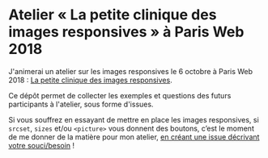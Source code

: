 # Atelier « La petite clinique des images responsives » à Paris Web 2018

J'animerai un atelier sur les images responsives le 6 octobre à Paris Web 2018 : [La petite clinique des images responsives](https://www.paris-web.fr/2018/ateliers/la-petite-clinique-des-images-responsives.php).

Ce dépôt permet de collecter les exemples et questions des futurs participants à l'atelier, sous forme d'issues.

Si vous souffrez en essayant de mettre en place les images responsives, si `srcset`, `sizes` et/ou `<picture>` vous donnent des boutons, c’est le moment de me donner de la matière pour mon atelier, [en créant une issue décrivant votre souci/besoin](/nhoizey/pw2018-responsive-images/issues/new) !

